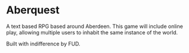 # Aberquest

A text based RPG based around Aberdeen. This game will include online play, allowing multiple users to inhabit the same instance of the world.

Built with indifference by FUD.